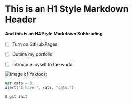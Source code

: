 # This is an H1 Style Markdown Header
#### And this is an H4 Style Markdown Subheading

- [ ] Turn on GitHub Pages
- [ ] Outline my portfolio
- [ ] Introduce myself to the world


![Image of Yaktocat](https://octodex.github.com/images/yaktocat.png)
```javascript
var cats = 3;
alert("I have ", cats, "cats.");
```
```
$ git init
```
